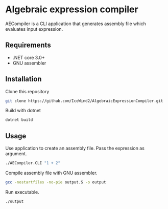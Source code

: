 # Algebraic expression compiler
AECompiler is a CLI application that generates assembly file which evaluates input expression.
## Requirements
* .NET core 3.0+
* GNU assembler

## Installation
Clone this repository
```sh
git clone https://github.com/IceWind2/AlgebraicExpressionCompiler.git
```
Build with dotnet
```sh
dotnet build
```

## Usage
Use application to create an assembly file. Pass the expression as argument.
```sh
./AECompiler.CLI "1 + 2"
```
Compile assembly file with GNU assembler.
```sh
gcc -nostartfiles -no-pie output.S -o output
```
Run executable.
```sh
./output
```